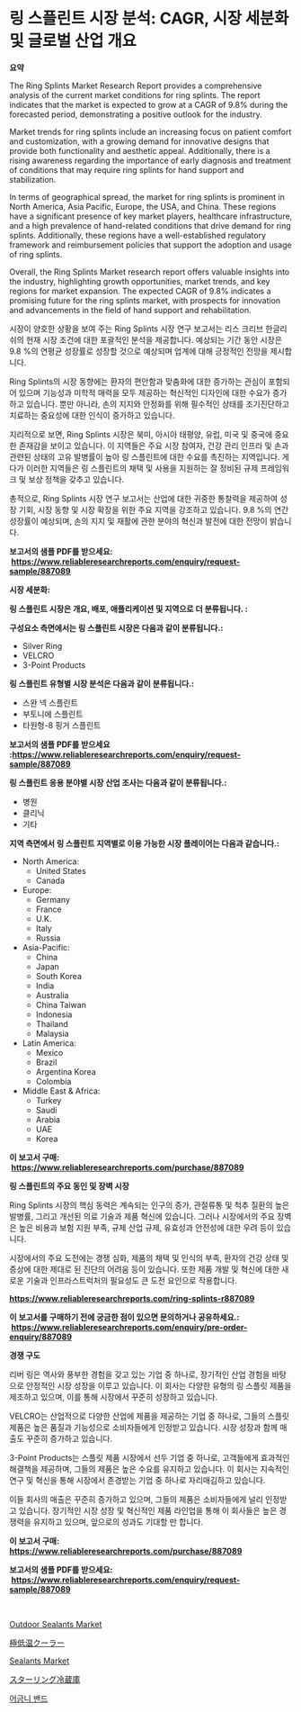<p><h1>링 스플린트 시장 분석: CAGR, 시장 세분화 및 글로벌 산업 개요</h1></p><p><strong>요약</strong></p>
<p><p>The Ring Splints Market Research Report provides a comprehensive analysis of the current market conditions for ring splints. The report indicates that the market is expected to grow at a CAGR of 9.8% during the forecasted period, demonstrating a positive outlook for the industry.</p><p>Market trends for ring splints include an increasing focus on patient comfort and customization, with a growing demand for innovative designs that provide both functionality and aesthetic appeal. Additionally, there is a rising awareness regarding the importance of early diagnosis and treatment of conditions that may require ring splints for hand support and stabilization.</p><p>In terms of geographical spread, the market for ring splints is prominent in North America, Asia Pacific, Europe, the USA, and China. These regions have a significant presence of key market players, healthcare infrastructure, and a high prevalence of hand-related conditions that drive demand for ring splints. Additionally, these regions have a well-established regulatory framework and reimbursement policies that support the adoption and usage of ring splints.</p><p>Overall, the Ring Splints Market research report offers valuable insights into the industry, highlighting growth opportunities, market trends, and key regions for market expansion. The expected CAGR of 9.8% indicates a promising future for the ring splints market, with prospects for innovation and advancements in the field of hand support and rehabilitation.</p><p>시장이 양호한 상황을 보여 주는 Ring Splints 시장 연구 보고서는 리스 크리브 한글리쉬의 현재 시장 조건에 대한 포괄적인 분석을 제공합니다. 예상되는 기간 동안 시장은 9.8 %의 연평균 성장률로 성장할 것으로 예상되며 업계에 대해 긍정적인 전망을 제시합니다.</p><p>Ring Splints의 시장 동향에는 환자의 편안함과 맞춤화에 대한 증가하는 관심이 포함되어 있으며 기능성과 미학적 매력을 모두 제공하는 혁신적인 디자인에 대한 수요가 증가하고 있습니다. 뿐만 아니라, 손의 지지와 안정화를 위해 필수적인 상태를 조기진단하고 치료하는 중요성에 대한 인식이 증가하고 있습니다.</p><p>지리적으로 보면, Ring Splints 시장은 북미, 아시아 태평양, 유럽, 미국 및 중국에 중요한 존재감을 보이고 있습니다. 이 지역들은 주요 시장 참여자, 건강 관리 인프라 및 손과 관련된 상태의 고유 발병률이 높아 링 스플린트에 대한 수요를 촉진하는 지역입니다. 게다가 이러한 지역들은 링 스플린트의 채택 및 사용을 지원하는 잘 정비된 규제 프레임워크 및 보상 정책을 갖추고 있습니다.</p><p>총적으로, Ring Splints 시장 연구 보고서는 산업에 대한 귀중한 통찰력을 제공하여 성장 기회, 시장 동향 및 시장 확장을 위한 주요 지역을 강조하고 있습니다. 9.8 %의 연간 성장률이 예상되며, 손의 지지 및 재활에 관한 분야의 혁신과 발전에 대한 전망이 밝습니다.</p></p>
<p><strong>보고서의 샘플 PDF를 받으세요: &nbsp;<a href="https://www.reliableresearchreports.com/enquiry/request-sample/887089">https://www.reliableresearchreports.com/enquiry/request-sample/887089</a></strong></p>
<p><strong>시장 세분화:</strong></p>
<p><strong> 링 스플린트 시장은 개요, 배포, 애플리케이션 및 지역으로 더 분류됩니다. :</strong></p>
<p><strong>구성요소 측면에서는 링 스플린트 시장은 다음과 같이 분류됩니다.:</strong></p>
<p><ul><li>Silver Ring</li><li>VELCRO</li><li>3-Point Products</li></ul></p>
<p><strong> 링 스플린트 유형별 시장 분석은 다음과 같이 분류됩니다.:</strong></p>
<p><ul><li>스완 넥 스플린트</li><li>부토니에 스플린트</li><li>타원형-8 핑거 스플린트</li></ul></p>
<p><strong>보고서의 샘플 PDF를 받으세요 :<a href="https://www.reliableresearchreports.com/enquiry/request-sample/887089">https://www.reliableresearchreports.com/enquiry/request-sample/887089</a></strong></p>
<p><strong> 링 스플린트 응용 분야별 시장 산업 조사는 다음과 같이 분류됩니다.:</strong></p>
<p><ul><li>병원</li><li>클리닉</li><li>기타</li></ul></p>
<p><strong>지역 측면에서 링 스플린트 지역별로 이용 가능한 시장 플레이어는 다음과 같습니다.:</strong></p>
<p><ul>
    <li>
        North America:
        <ul>
            <li>United States</li>
            <li>Canada</li>
        </ul>
    </li>
    <li>
        Europe:
        <ul>
            <li>Germany</li>
            <li>France</li>
            <li>U.K.</li>
            <li>Italy</li>
            <li>Russia</li>
        </ul>
    </li>
    <li>
        Asia-Pacific:
        <ul>
            <li>China</li>
            <li>Japan</li>
            <li>South Korea</li>
            <li>India</li>
            <li>Australia</li>
            <li>China Taiwan</li>
            <li>Indonesia</li>
            <li>Thailand</li>
            <li>Malaysia</li>
        </ul>
    </li>
    <li>
        Latin America:
        <ul>
            <li>Mexico</li>
            <li>Brazil</li>
            <li>Argentina Korea</li>
            <li>Colombia</li>
        </ul>
    </li>
    <li>
        Middle East & Africa:
        <ul>
            <li>Turkey</li>
            <li>Saudi</li>
            <li>Arabia</li>
            <li>UAE</li>
            <li>Korea</li>
        </ul>
    </li>
    </ul></p>
<p><strong>이 보고서 구매: &nbsp;<a href="https://www.reliableresearchreports.com/purchase/887089">https://www.reliableresearchreports.com/purchase/887089</a></strong></p>
<p><strong>링 스플린트의 주요 동인 및 장벽 시장</strong></p>
<p><p>Ring Splints 시장의 핵심 동력은 계속되는 인구의 증가, 관절류통 및 척추 질환의 높은 발병률, 그리고 개선된 의료 기술과 제품 혁신에 있습니다. 그러나 시장에서의 주요 장벽은 높은 비용과 보험 지원 부족, 규제 산업 규제, 유효성과 안전성에 대한 우려 등이 있습니다.</p><p>시장에서의 주요 도전에는 경쟁 심화, 제품의 채택 및 인식의 부족, 환자의 건강 상태 및 증상에 대한 제대로 된 진단의 어려움 등이 있습니다. 또한 제품 개발 및 혁신에 대한 새로운 기술과 인프라스트럭처의 필요성도 큰 도전 요인으로 작용합니다.</p></p>
<p><strong><a href="https://www.reliableresearchreports.com/ring-splints-r887089">https://www.reliableresearchreports.com/ring-splints-r887089</a></strong></p>
<p><strong>이 보고서를 구매하기 전에 궁금한 점이 있으면 문의하거나 공유하세요.: &nbsp;<a href="https://www.reliableresearchreports.com/enquiry/pre-order-enquiry/887089">https://www.reliableresearchreports.com/enquiry/pre-order-enquiry/887089</a></strong></p>
<p><strong>경쟁 구도</strong></p>
<p><p>리버 링은 역사와 풍부한 경험을 갖고 있는 기업 중 하나로, 장기적인 산업 경험을 바탕으로 안정적인 시장 성장을 이루고 있습니다. 이 회사는 다양한 유형의 링 스플릿 제품을 제조하고 있으며, 이를 통해 시장에서 꾸준히 성장하고 있습니다.</p><p>VELCRO는 산업적으로 다양한 산업에 제품을 제공하는 기업 중 하나로, 그들의 스플릿 제품은 높은 품질과 기능성으로 소비자들에게 인정받고 있습니다. 시장 성장과 함께 매출도 꾸준히 증가하고 있습니다.</p><p>3-Point Products는 스플릿 제품 시장에서 선두 기업 중 하나로, 고객들에게 효과적인 해결책을 제공하며, 그들의 제품은 높은 수요를 유지하고 있습니다. 이 회사는 지속적인 연구 및 혁신을 통해 시장에서 존경받는 기업 중 하나로 자리매김하고 있습니다.</p><p>이들 회사의 매출은 꾸준히 증가하고 있으며, 그들의 제품은 소비자들에게 널리 인정받고 있습니다. 장기적인 시장 성장 및 혁신적인 제품 라인업을 통해 이 회사들은 높은 경쟁력을 유지하고 있으며, 앞으로의 성과도 기대할 만 합니다.</p></p>
<p><strong>이 보고서 구매: &nbsp; <a href="https://www.reliableresearchreports.com/purchase/887089">https://www.reliableresearchreports.com/purchase/887089</a></strong></p>
<p><strong>보고서의 샘플 PDF를 받으세요: &nbsp;<a href="https://www.reliableresearchreports.com/enquiry/request-sample/887089">https://www.reliableresearchreports.com/enquiry/request-sample/887089</a></strong><strong></strong></p>
<p>&nbsp;</p>
<p><p><a href="https://issuu.com/reportprime-2/docs/outdoor-sealants-market-size-2030.pptx">Outdoor Sealants Market</a></p><p><a href="https://github.com/moulafa/Market-Research-Report-List-1/blob/main/976461421678.md">極低温クーラー</a></p><p><a href="https://issuu.com/reportprime-2/docs/sealants-market-size-2030.pptx">Sealants Market</a></p><p><a href="https://github.com/nxboeu02965442/Market-Research-Report-List-1/blob/main/356423321677.md">スターリング冷蔵庫</a></p><p><a href="https://github.com/TobyKub4685/Market-Research-Report-List-1/blob/main/644732819980.md">어금니 밴드</a></p></p>